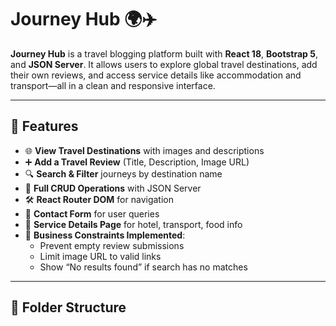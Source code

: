 # Journey Hub 🌍✈️

**Journey Hub** is a travel blogging platform built with **React 18**, **Bootstrap 5**, and **JSON Server**. It allows users to explore global travel destinations, add their own reviews, and access service details like accommodation and transport—all in a clean and responsive interface.

---

## 🚀 Features

- 🌐 **View Travel Destinations** with images and descriptions
- ➕ **Add a Travel Review** (Title, Description, Image URL)
- 🔍 **Search & Filter** journeys by destination name
- 🧭 **Full CRUD Operations** with JSON Server
- 🛠️ **React Router DOM** for navigation
- 💬 **Contact Form** for user queries
- 📄 **Service Details Page** for hotel, transport, food info
- 🎯 **Business Constraints Implemented**:
  - Prevent empty review submissions
  - Limit image URL to valid links
  - Show “No results found” if search has no matches

---

## 📁 Folder Structure


